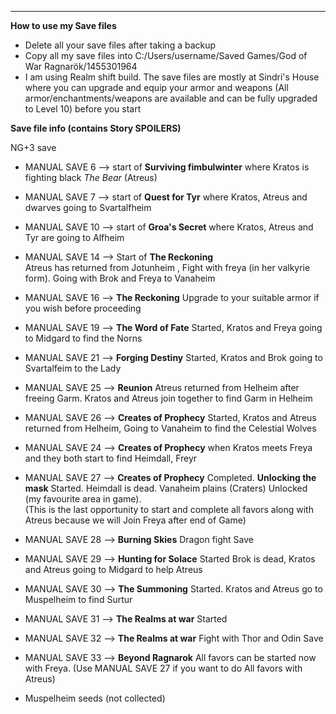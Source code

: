      
------
**How to use my Save files** 
- Delete all your save files after taking a backup
- Copy all my save files into C:/Users/username/Saved Games/God of War Ragnarök/1455301964
- I am using Realm shift build. The save files are mostly at Sindri's House where you can upgrade and equip your armor and weapons (All armor/enchantments/weapons are available and can be fully upgraded to Level 10) before you start

**Save file info (contains Story SPOILERS)**  

NG+3 save 
- MANUAL SAVE 6 --> start of **Surviving fimbulwinter**
 where Kratos is fighting black *The Bear* (Atreus)

- MANUAL SAVE 7  --> start of **Quest for Tyr** where Kratos, Atreus and dwarves going to Svartalfheim 

- MANUAL SAVE 10  --> start of **Groa's Secret** where Kratos, Atreus and Tyr are going to Alfheim 

- MANUAL SAVE 14  --> Start of **The Reckoning**   
Atreus has returned from Jotunheim , Fight with freya (in her valkyrie form). Going with Brok and Freya to Vanaheim 

- MANUAL SAVE 16  --> **The Reckoning** Upgrade to your suitable armor if you wish before proceeding

- MANUAL SAVE 19  --> **The Word of Fate** Started, Kratos and Freya going to Midgard to find the Norns

- MANUAL SAVE 21  --> **Forging Destiny** Started, Kratos and Brok going to Svartalfeim to the Lady

- MANUAL SAVE 25  --> **Reunion** Atreus returned from Helheim after freeing Garm. Kratos and Atreus join together to find Garm in Helheim

- MANUAL SAVE 26  --> **Creates of Prophecy** Started, Kratos and Atreus returned from Helheim, Going to Vanaheim to find the Celestial Wolves
- MANUAL SAVE 24  --> **Creates of Prophecy** when Kratos meets Freya and they both start to find Heimdall, Freyr 

- MANUAL SAVE 27  --> **Creates of Prophecy** Completed. **Unlocking the mask** Started. Heimdall is dead. Vanaheim plains (Craters) Unlocked (my favourite area in game).  
(This is the last opportunity to start and complete all favors along with Atreus because we will Join Freya after end of Game)

- MANUAL SAVE 28  --> **Burning Skies** Dragon fight Save
- MANUAL SAVE 29  --> **Hunting for Solace** Started Brok is dead, Kratos and Atreus going to Midgard to help Atreus
- MANUAL SAVE 30  --> **The Summoning** Started. Kratos and Atreus go to Muspelheim to find Surtur
- MANUAL SAVE 31  --> **The Realms at war** Started
- MANUAL SAVE 32  --> **The Realms at war** Fight with Thor and Odin Save
- MANUAL SAVE 33  --> **Beyond Ragnarok** All favors can be started now with Freya. (Use MANUAL SAVE 27 if you want to do All favors with Atreus)




- Muspelheim seeds (not collected)
